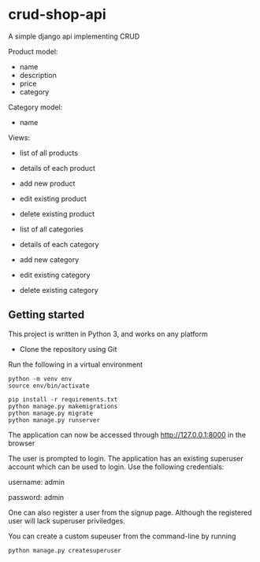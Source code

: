 # crud-shop-api
A simple django api implementing CRUD

Product model:
- name
- description
- price
- category

Category model:
- name

Views:
- list of all products
- details of each product
- add new product
- edit existing product
- delete existing product

- list of all categories
- details of each category
- add new category
- edit existing category
- delete existing category



## Getting started

This project is written in Python 3, and works on any platform 


- Clone the repository using Git

Run the following in a virtual environment

```
python -m venv env
source env/bin/activate
```
```
pip install -r requirements.txt
python manage.py makemigrations
python manage.py migrate
python manage.py runserver
```






The application can now be accessed through http://127.0.0.1:8000 in the browser


The user is prompted to login.
The application has an existing superuser account which can be used to login.
Use the following credentials:

  username: admin

  password: admin

One can also register a user from the signup page. Although the registered user will lack superuser priviledges.


You can create a custom supeuser from the command-line by running
```
python manage.py createsuperuser
```
